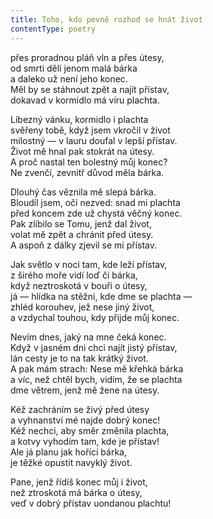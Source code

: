 ```yaml
---
title: Toho, kdo pevně rozhod se hnát život
contentType: poetry
---
```


<section>

přes proradnou pláň vln a přes útesy,  
od smrti dělí jenom malá bárka  
a daleko už není jeho konec.  
Měl by se stáhnout zpět a najít přístav,  
dokavad v kormidlo má víru plachta.

</section>

<section>

Líbezný vánku, kormidlo i plachta  
svěřeny tobě, když jsem vkročil v život  
milostný — v lauru doufal v lepší přístav.  
Život mě hnal pak stokrát na útesy.  
A proč nastal ten bolestný můj konec?  
Ne zvenčí, zevnitř důvod měla bárka.

</section>

<section>

Dlouhý čas věznila mě slepá bárka.  
Bloudil jsem, oči nezved: snad mi plachta  
před koncem zde už chystá věčný konec.  
Pak zlíbilo se Tomu, jenž dal život,  
volat mě zpět a chránit před útesy.  
A aspoň z dálky zjevil se mi přístav.

</section>

<section>

Jak světlo v noci tam, kde leží přístav,  
z širého moře vidí loď či bárka,  
když neztroskotá v bouři o útesy,  
já — hlídka na stěžni, kde dme se plachta —  
zhléd korouhev, jež nese jiný život,  
a vzdychal touhou, kdy přijde můj konec.

</section>

<section>

Nevím dnes, jaký na mne čeká konec.  
Když v jasném dni chci najít jistý přístav,  
lán cesty je to na tak krátký život.  
A pak mám strach: Nese mě křehká bárka  
a víc, než chtěl bych, vidím, že se plachta  
dme větrem, jenž mě žene na útesy.

</section>

<section>

Kéž zachráním se živý před útesy  
a vyhnanství mé najde dobrý konec!  
Kéž nechci, aby směr změnila plachta,  
a kotvy vyhodím tam, kde je přístav!  
Ale já planu jak hořící bárka,  
je těžké opustit navyklý život.

</section>

<section>

Pane, jenž řídíš konec můj i život,  
než ztroskotá má bárka o útesy,  
veď v dobrý přístav uondanou plachtu!

</section>
